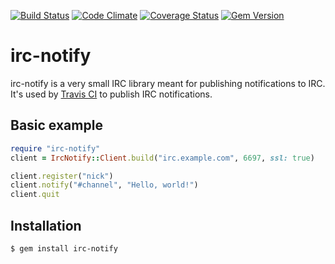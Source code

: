 [![Build Status](https://travis-ci.org/henrikhodne/irc-notify.png?branch=master)](https://travis-ci.org/henrikhodne/irc-notify)
[![Code Climate](https://codeclimate.com/github/henrikhodne/irc-notify.png)](https://codeclimate.com/github/henrikhodne/irc-notify)
[![Coverage Status](https://coveralls.io/repos/henrikhodne/irc-notify.png?branch=master)](https://coveralls.io/r/henrikhodne/irc-notify?branch=master)
[![Gem Version](https://badge.fury.io/rb/irc-notify.png)](http://badge.fury.io/rb/irc-notify)

irc-notify
==========

irc-notify is a very small IRC library meant for publishing notifications to
IRC. It's used by [Travis CI](https://travis-ci.org) to publish IRC
notifications.

Basic example
-------------

``` Ruby
require "irc-notify"
client = IrcNotify::Client.build("irc.example.com", 6697, ssl: true)

client.register("nick")
client.notify("#channel", "Hello, world!")
client.quit
```

Installation
------------

    $ gem install irc-notify
